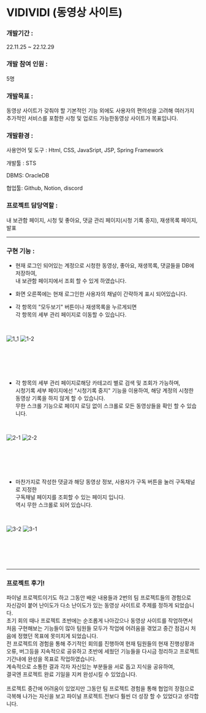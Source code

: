 # VIDIVIDI (동영상 사이트)

### 개발기간 :

22.11.25 ~ 22.12.29

### 개발 참여 인원 :

5명

### 개발목표 :

동영상 사이트가 갖춰야 할 기본적인 기능 외에도 사용자의 편의성을 고려해
여러가지 추가적인 서비스를 포함한 시청 및 업로드 가능한동영상 사이트가 목표입니다.

### 개발환경 : 

사용언어 및 도구 : Html, CSS, JavaSript, JSP, Spring Framework

개발툴 : STS

DBMS: OracleDB

협업툴: Github, Notion, discord

### 프로젝트 담당역할 :

내 보관함 페이지, 시청 및 좋아요, 댓글 관리 페이지(시청 기록 중지), 재생목록 페이지, 발표

-----------------------------------------------------------------------

### 구현 기능 :

- 현재 로그인 되어있는 계정으로 시청한 동영상, 좋아요, 재생목록, 댓글들을 DB에 저장하여,<br/>
  내 보관함 페이지에서 조회 할 수 있게 하였습니다.
  
- 화면 오른쪽에는 현재 로그인한 사용자의 채널이 간략하게 표시 되어있습니다.

- 각 항목의 "모두보기" 버튼이나 재생목록을 누르게되면<br/>
  각 항목의 세부 관리 페이지로 이동할 수 있습니다.<br/>
  
<br/>  

![1_1](https://user-images.githubusercontent.com/93087571/222824308-b9917bfe-5821-4905-b7f1-e60cc8eca2b8.png)
![1-2](https://user-images.githubusercontent.com/93087571/222824315-c81b2d3d-c4c9-4ba6-b939-564202caf9d9.png)

<br/>
<br/>
<br/>
<br/>

- 각 항목의 세부 관리 페이지로해당 카테고리 별로 검색 및 조회가 가능하며,<br/>
  시청기록 세부 페이지에선 "시청기록 중지" 기능을 이용하여, 해당 계정의 시청한 동영상 기록을 하지 않게 할 수 있습니다.<br/>
  무한 스크롤 기능으로 페이지 로딩 없이 스크롤로 모든 동영상들을 확인 할 수 있습니다.<br/>
  
<br/>  

![2-1](https://user-images.githubusercontent.com/93087571/222824334-5662dd19-a532-422f-8d09-ee6ee7056039.png)
![2-2](https://user-images.githubusercontent.com/93087571/222824344-c1ce9fc4-dc38-4f90-aa71-c22c624399be.png)  

<br/>
<br/>
<br/>
<br/>

- 마찬가지로 작성한 댓글과 해당 동영상 정보, 사용자가 구독 버튼을 눌러 구독채널로 지정한<br/>
  구독채널 페이지를 조회할 수 있는 페이지 입니다.<br/>
  역시 무한 스크롤로 되어 있습니다.<br/>
  
<br/>  

![3-2](https://user-images.githubusercontent.com/93087571/222824355-d5518df4-8915-4a87-b96f-a8d1347cb00b.png)
![3-1](https://user-images.githubusercontent.com/93087571/222824360-8e86f553-d0e9-429f-8a0a-3eecf33efa17.png)

<br/>
<br/>
<br/>
<br/>

-----------------------------------------------------------------------

### 프로젝트 후기!

파이널 프로젝트이기도 하고 그동안 배운 내용들과 2번의 팀 프로젝트들의 경험으로<br/>
자신감이 붙어 난이도가 다소 난이도가 있는 동영상 사이트로 주제를 정하게 되었습니다.
<br/>
초기 회의 때나 프로젝트 초반에는 순조롭게 나아갔으나 동영상 사이트를 작업하면서<br/>
처음 구현해보는 기능들이 많아 팀원들 모두가 작업에 어려움을 겪었고 중간 점검시 처음에 정했던 목표에 못미치게 되었습니다.
<br/>
전 프로젝트의 경험을 통해 주기적인 회의를 진행하여 현재 팀원들의 현재 진행상황과<br/>
오류, 버그등을 지속적으로 공유하고 초반에 세웠던 기능들을 다시금 정리하고 프로젝트 기간내에 완성을 목표로 작업하였습니다.<br/>
계속적으로 소통한 결과 각자 자신있는 부분들을 서로 돕고 지식을 공유하여,<br/>
결국엔 프로젝트 완료 기일을 지켜 완성시킬 수 있었습니다.<br/>
<br/>
프로젝트 중간에 어려움이 있었지만 그동안 팀 프로젝트 경험을 통해 협업의 장점으로<br/>
극복해 나가는 자신을 보고 파이널 프로젝트 전보다 훨씬 더 성장 할 수 있었다고 생각합니다.<br/>
